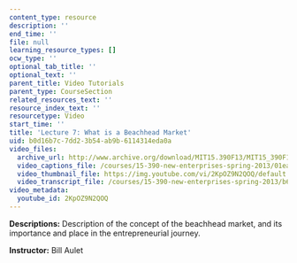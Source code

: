 ```yaml
---
content_type: resource
description: ''
end_time: ''
file: null
learning_resource_types: []
ocw_type: ''
optional_tab_title: ''
optional_text: ''
parent_title: Video Tutorials
parent_type: CourseSection
related_resources_text: ''
resource_index_text: ''
resourcetype: Video
start_time: ''
title: 'Lecture 7: What is a Beachhead Market'
uid: b0d16b7c-7dd2-3b54-ab9b-6114314eda0a
video_files:
  archive_url: http://www.archive.org/download/MIT15.390F13/MIT15_390F13_lec07_300k.mp4
  video_captions_file: /courses/15-390-new-enterprises-spring-2013/01ea5559713651a8ad8f548f08a4771d_2KpOZ9N2QOQ.vtt
  video_thumbnail_file: https://img.youtube.com/vi/2KpOZ9N2QOQ/default.jpg
  video_transcript_file: /courses/15-390-new-enterprises-spring-2013/b6223cb4b576cff0c6fda1f78396fa53_2KpOZ9N2QOQ.pdf
video_metadata:
  youtube_id: 2KpOZ9N2QOQ
---
```


**Descriptions:** Description of the concept of the beachhead market, and its importance and place in the entrepreneurial journey.

**Instructor:** Bill Aulet

